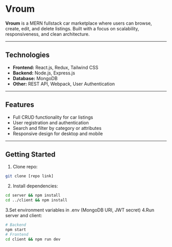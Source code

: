 # Vroum

**Vroum** is a MERN fullstack car marketplace where users can browse, create, edit, and delete listings. Built with a focus on scalability, responsiveness, and clean architecture.

---

## Technologies

- **Frontend:** React.js, Redux, Tailwind CSS  
- **Backend:** Node.js, Express.js  
- **Database:** MongoDB  
- **Other:** REST API, Webpack, User Authentication  

---

## Features

- Full CRUD functionality for car listings  
- User registration and authentication  
- Search and filter by category or attributes  
- Responsive design for desktop and mobile  

---

## Getting Started

1. Clone repo:  
```bash
git clone [repo link]
```
2. Install dependencies:
```bash
cd server && npm install
cd ../client && npm install
```
3.Set environment variables in .env (MongoDB URI, JWT secret)
4.Run server and client:
```bash
# Backend
npm start
# Frontend
cd client && npm run dev
```
